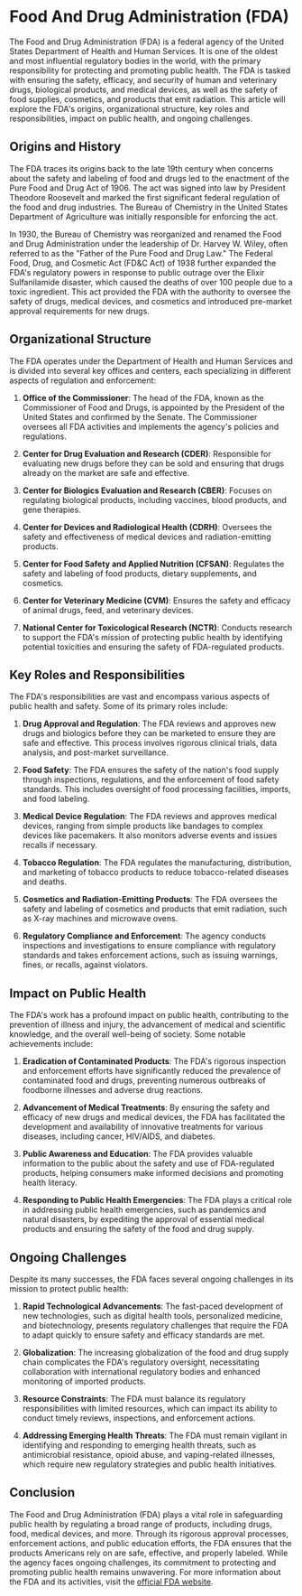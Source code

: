 # Food And Drug Administration (FDA)

The Food and Drug Administration (FDA) is a federal agency of the United States Department of Health and Human Services. It is one of the oldest and most influential regulatory bodies in the world, with the primary responsibility for protecting and promoting public health. The FDA is tasked with ensuring the safety, efficacy, and security of human and veterinary drugs, biological products, and medical devices, as well as the safety of food supplies, cosmetics, and products that emit radiation. This article will explore the FDA's origins, organizational structure, key roles and responsibilities, impact on public health, and ongoing challenges.

## Origins and History

The FDA traces its origins back to the late 19th century when concerns about the safety and labeling of food and drugs led to the enactment of the Pure Food and Drug Act of 1906. The act was signed into law by President Theodore Roosevelt and marked the first significant federal regulation of the food and drug industries. The Bureau of Chemistry in the United States Department of Agriculture was initially responsible for enforcing the act.

In 1930, the Bureau of Chemistry was reorganized and renamed the Food and Drug Administration under the leadership of Dr. Harvey W. Wiley, often referred to as the "Father of the Pure Food and Drug Law." The Federal Food, Drug, and Cosmetic Act (FD&C Act) of 1938 further expanded the FDA's regulatory powers in response to public outrage over the Elixir Sulfanilamide disaster, which caused the deaths of over 100 people due to a toxic ingredient. This act provided the FDA with the authority to oversee the safety of drugs, medical devices, and cosmetics and introduced pre-market approval requirements for new drugs.

## Organizational Structure

The FDA operates under the Department of Health and Human Services and is divided into several key offices and centers, each specializing in different aspects of regulation and enforcement:

1. **Office of the Commissioner**: The head of the FDA, known as the Commissioner of Food and Drugs, is appointed by the President of the United States and confirmed by the Senate. The Commissioner oversees all FDA activities and implements the agency's policies and regulations.

2. **Center for Drug Evaluation and Research (CDER)**: Responsible for evaluating new drugs before they can be sold and ensuring that drugs already on the market are safe and effective.

3. **Center for Biologics Evaluation and Research (CBER)**: Focuses on regulating biological products, including vaccines, blood products, and gene therapies.

4. **Center for Devices and Radiological Health (CDRH)**: Oversees the safety and effectiveness of medical devices and radiation-emitting products.

5. **Center for Food Safety and Applied Nutrition (CFSAN)**: Regulates the safety and labeling of food products, dietary supplements, and cosmetics.

6. **Center for Veterinary Medicine (CVM)**: Ensures the safety and efficacy of animal drugs, feed, and veterinary devices.

7. **National Center for Toxicological Research (NCTR)**: Conducts research to support the FDA's mission of protecting public health by identifying potential toxicities and ensuring the safety of FDA-regulated products.

## Key Roles and Responsibilities

The FDA's responsibilities are vast and encompass various aspects of public health and safety. Some of its primary roles include:

1. **Drug Approval and Regulation**: The FDA reviews and approves new drugs and biologics before they can be marketed to ensure they are safe and effective. This process involves rigorous clinical trials, data analysis, and post-market surveillance.

2. **Food Safety**: The FDA ensures the safety of the nation's food supply through inspections, regulations, and the enforcement of food safety standards. This includes oversight of food processing facilities, imports, and food labeling.

3. **Medical Device Regulation**: The FDA reviews and approves medical devices, ranging from simple products like bandages to complex devices like pacemakers. It also monitors adverse events and issues recalls if necessary.

4. **Tobacco Regulation**: The FDA regulates the manufacturing, distribution, and marketing of tobacco products to reduce tobacco-related diseases and deaths.

5. **Cosmetics and Radiation-Emitting Products**: The FDA oversees the safety and labeling of cosmetics and products that emit radiation, such as X-ray machines and microwave ovens.

6. **Regulatory Compliance and Enforcement**: The agency conducts inspections and investigations to ensure compliance with regulatory standards and takes enforcement actions, such as issuing warnings, fines, or recalls, against violators.

## Impact on Public Health

The FDA's work has a profound impact on public health, contributing to the prevention of illness and injury, the advancement of medical and scientific knowledge, and the overall well-being of society. Some notable achievements include:

1. **Eradication of Contaminated Products**: The FDA's rigorous inspection and enforcement efforts have significantly reduced the prevalence of contaminated food and drugs, preventing numerous outbreaks of foodborne illnesses and adverse drug reactions.

2. **Advancement of Medical Treatments**: By ensuring the safety and efficacy of new drugs and medical devices, the FDA has facilitated the development and availability of innovative treatments for various diseases, including cancer, HIV/AIDS, and diabetes.

3. **Public Awareness and Education**: The FDA provides valuable information to the public about the safety and use of FDA-regulated products, helping consumers make informed decisions and promoting health literacy.

4. **Responding to Public Health Emergencies**: The FDA plays a critical role in addressing public health emergencies, such as pandemics and natural disasters, by expediting the approval of essential medical products and ensuring the safety of the food and drug supply.

## Ongoing Challenges

Despite its many successes, the FDA faces several ongoing challenges in its mission to protect public health:

1. **Rapid Technological Advancements**: The fast-paced development of new technologies, such as digital health tools, personalized medicine, and biotechnology, presents regulatory challenges that require the FDA to adapt quickly to ensure safety and efficacy standards are met.

2. **Globalization**: The increasing globalization of the food and drug supply chain complicates the FDA's regulatory oversight, necessitating collaboration with international regulatory bodies and enhanced monitoring of imported products.

3. **Resource Constraints**: The FDA must balance its regulatory responsibilities with limited resources, which can impact its ability to conduct timely reviews, inspections, and enforcement actions.

4. **Addressing Emerging Health Threats**: The FDA must remain vigilant in identifying and responding to emerging health threats, such as antimicrobial resistance, opioid abuse, and vaping-related illnesses, which require new regulatory strategies and public health initiatives.

## Conclusion

The Food and Drug Administration (FDA) plays a vital role in safeguarding public health by regulating a broad range of products, including drugs, food, medical devices, and more. Through its rigorous approval processes, enforcement actions, and public education efforts, the FDA ensures that the products Americans rely on are safe, effective, and properly labeled. While the agency faces ongoing challenges, its commitment to protecting and promoting public health remains unwavering. For more information about the FDA and its activities, visit the [official FDA website](https://www.fda.gov/).